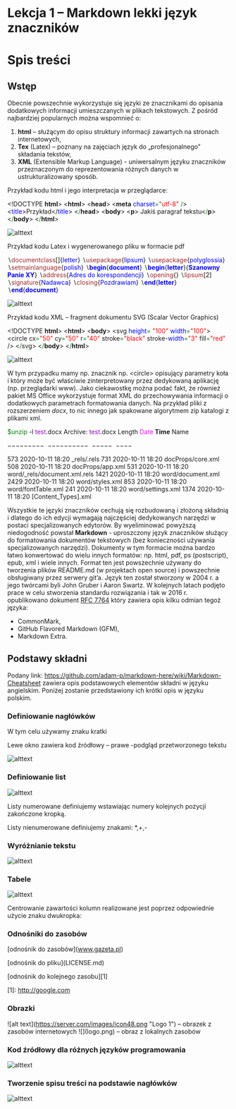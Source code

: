 # Lekcja 1 – Markdown lekki język znaczników



# Spis treści



## Wstęp

Obecnie powszechnie wykorzystuje się języki ze znacznikami do opisania dodatkowych informacji
umieszczanych w plikach tekstowych. Z pośród najbardziej popularnych można wspomnieć o:

1. **html** – służącym do opisu struktury informacji zawartych na stronach internetowych,
2. **Tex** (Latex) – poznany na zajęciach język do „profesjonalnego” składania tekstów,
3. **XML** (Extensible Markup Language) - uniwersalnym języku znaczników przeznaczonym do
   reprezentowania różnych danych w ustrukturalizowany sposób.

Przykład kodu html i jego interpretacja w przeglądarce:

&lt;!DOCTYPE **html**&gt;
&lt;**html**&gt;
&lt;**head**&gt;
&lt;**meta** <span style="color:blue">charset</span><span style="color:green">=</span><span style="color:red">"utf-8"</span> <span style="color:green">/</span>&gt;
&lt;<span style="color:blue">title</span>&gt;Przykład&lt;/<span style="color:blue">title</span>&gt;
&lt;<span style="color:green">/</span>**head**&gt;
&lt;**body**&gt;
&lt;**p**&gt; Jakiś paragraf tekstu&lt;<span style="color:green">/</span>**p**&gt;
&lt;<span style="color:green">/</span>**body**&gt;
&lt;<span style="color:green">/</span>**html**&gt;

![alttext](https://i.ibb.co/WHv6PxJ/obraz-1.jpg "obraz 1")

Przykład kodu Latex i wygenerowanego pliku w formacie pdf

&#8726;<span style="color:brown">documentclass</span>[]{<span style="color:blue">letter</span>}
&#8726;<span style="color:brown">usepackage</span>{<span style="color:blue">lipsum</span>}
&#8726;<span style="color:brown">usepackage</span>{<span style="color:blue">polyglossia</span>}
&#8726;<span style="color:brown">setmainlanguage</span>{<span style="color:blue">polish</span>}
&#8726;<span style="color:blue">**begin**</span>{<span style="color:blue">**document**</span>}
&#8726;<span style="color:blue">**begin**</span>{<span style="color:blue">**letter**</span>}{<span style="color:blue">**Szanowny Panie XY**</span>}
&#8726;<span style="color:brown">address</span>{<span style="color:blue">Adres do korespondencji</span>}
&#8726;<span style="color:brown">opening</span>{}
&#8726;<span style="color:brown">lipsum</span>[2]
&#8726;<span style="color:brown">signature</span>{<span style="color:blue">Nadawca</span>}
&#8726;<span style="color:brown">closing</span>{<span style="color:blue">Pozdrawiam</span>}
&#8726;<span style="color:blue">**end**</span>{<span style="color:blue">**letter**</span>}
&#8726;<span style="color:blue">**end**</span>{<span style="color:blue">**document**</span>}

![alttext](https://i.ibb.co/YyDJmTh/obraz-2.jpg "obraz 2")

Przykład kodu XML – fragment dokumentu SVG (Scalar Vector Graphics)

&lt;!DOCTYPE **html**&gt;
&lt;**html**&gt;
&lt;**body**&gt;
&lt;svg <span style="color:blue">height</span><span style="color:green">=</span> <span style="color:red">"100"</span> <span style="color:blue">width</span><span style="color:green">=</span><span style="color:red">"100"</span>&gt;
&lt;circle cx<span style="color:green">=</span><span style="color:red">"50"</span> cy<span style="color:green">=</span><span style="color:red">"50"</span> r<span style="color:green">=</span><span style="color:red">"40"</span> stroke<span style="color:green">=</span><span style="color:red">"black" </span>stroke-<span style="color:blue">width</span><span style="color:green">=</span><span style="color:red">"3"</span> fill<span style="color:green">=</span><span style="color:red">"red"</span> /&gt;
&lt;<span style="color:green">/</span>svg&gt;
&lt;<span style="color:green">/</span>**body**&gt;
&lt;<span style="color:green">/</span>**html**&gt;

![alttext](https://i.ibb.co/9VYFGSX/obraz-3.jpg "obraz 3")

W tym przypadku mamy np. znacznik np. &lt;circle&gt; opisujący parametry koła i który może być
właściwie zinterpretowany przez dedykowaną aplikację (np. przeglądarki www).
Jako ciekawostkę można podać fakt, że również pakiet MS Office wykorzystuje format XML do
przechowywania informacji o dodatkowych parametrach formatowania danych. Na przykład pliki z
rozszerzeniem _docx_, to nic innego jak spakowane algorytmem zip katalogi z plikami xml.

<span style="color:green">$unzip</span> -l <span style="color:#9900cc">test</span>.docx
Archive: <span style="color:#9900cc">test</span>.docx
Length <span style="color:Fuchsia">Date</span> **Time** Name

&minus;&minus;&minus;&minus;&minus;&minus;&minus;&minus;&minus;   &minus;&minus;&minus;&minus;&minus;&minus;&minus;&minus;&minus;&minus;  &minus;&minus;&minus;&minus;&minus;  &minus;&minus;&minus;&minus;

573 2020-10-11 18:20 _rels/.rels
731 2020-10-11 18:20 docProps/core.xml
508 2020-10-11 18:20 docProps/app.xml
531 2020-10-11 18:20 word/_rels/document.xml.rels
1421 2020-10-11 18:20 word/document.xml
2429 2020-10-11 18:20 word/styles.xml
853 2020-10-11 18:20 word/fontTable.xml
241 2020-10-11 18:20 word/settings.xml
1374 2020-10-11 18:20 [Content_Types].xml

Wszystkie te języki znaczników cechują się rozbudowaną i złożoną składnią i dlatego do ich edycji
wymagają najczęściej dedykowanych narzędzi w postaci specjalizowanych edytorów. By
wyeliminować powyższą niedogodność powstał **Markdown** - uproszczony język znaczników
służący do formatowania dokumentów tekstowych (bez konieczności używania specjalizowanych
narzędzi). Dokumenty w tym formacie można bardzo łatwo konwertować do wielu innych
formatów: np. html, pdf, ps (postscript), epub, xml i wiele innych. Format ten jest powszechnie
używany do tworzenia plików README.md (w projektach open source) i powszechnie
obsługiwany przez serwery git’a. Język ten został stworzony w 2004 r. a jego twórcami byli John
Gruber i Aaron Swartz. W kolejnych latach podjęto prace w celu stworzenia standardu rozwiązania
i tak w 2016 r. opublikowano dokument [RFC 7764](https://tools.ietf.org/html/rfc7764) który zawiera opis kilku odmian tegoż języka:

* CommonMark,
* GitHub Flavored Markdown (GFM),
* Markdown Extra.



## Podstawy składni

Podany link: https://github.com/adam-p/markdown-here/wiki/Markdown-Cheatsheet zawiera opis
podstawowych elementów składni w języku angielskim. Poniżej zostanie przedstawiony ich krótki
opis w języku polskim.



### Definiowanie nagłówków

W tym celu używamy znaku kratki

Lewe okno zawiera kod źródłowy – prawe -podgląd przetworzonego tekstu

![alttext](https://i.ibb.co/MGJCqDM/obraz-4.jpg "obraz 4")

### Definiowanie list



![alttext](https://i.ibb.co/n8B3KsP/obraz-5.jpg "obraz 5")

Listy numerowane definiujemy wstawiając numery kolejnych pozycji zakończone kropką.

Listy nienumerowane definiujemy znakami: *,+,-



### Wyróżnianie tekstu



![alttext](https://i.ibb.co/0XQqM41/obraz-6.jpg "obraz 6")

### Tabele



![alttext](https://i.ibb.co/mC66d71/obraz-7.jpg "obraz 7")

Centrowanie zawartości kolumn realizowane jest poprzez odpowiednie użycie znaku dwukropka:



### Odnośniki do zasobów

&#91;odnośnik do zasobów&#93;(www.gazeta.pl)

&#91;odnośnik do pliku](LICENSE.md)

&#91;odnośnik do kolejnego zasobu][1]

&#91;1&#93;: http://google.com

### Obrazki

!&#91;alt text&#93;(https://server.com/images/icon48.png "Logo 1") – obrazek z zasobów
internetowych
!&#91;&#93;(logo.png) – obraz z lokalnych zasobów

### Kod źródłowy dla różnych języków programowania



![alttext](https://i.ibb.co/NF1fph5/obraz-8.jpg "obraz 8")

### Tworzenie spisu treści na podstawie nagłówków



![alttext](https://i.ibb.co/m6bwnVS/obraz-9.jpg "obraz 9")